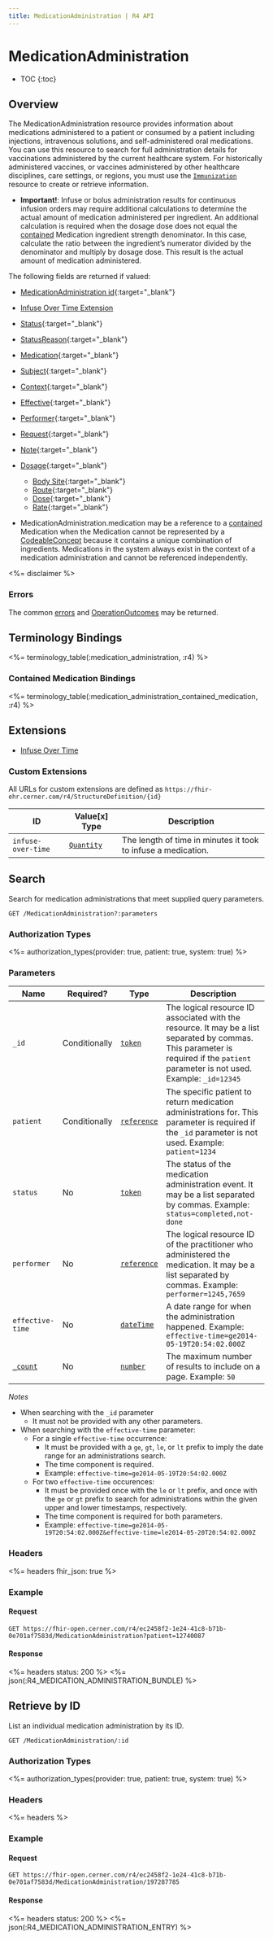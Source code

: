 ```yaml
---
title: MedicationAdministration | R4 API
---
```


# MedicationAdministration

* TOC
{:toc}

## Overview

The MedicationAdministration resource provides information about medications administered to a patient or consumed by a patient including injections, intravenous solutions, and self-administered oral medications. You can use this resource to search for full administration details for vaccinations administered by the current healthcare system. For historically administered vaccines, or vaccines administered by other healthcare disciplines, care settings, or regions, you must use the [`Immunization`] resource to create or retrieve information.

* **Important!**: Infuse or bolus administration results for continuous infusion orders may require additional calculations to determine the actual amount of medication administered per ingredient. An additional calculation is required when the dosage dose does not equal the [contained] Medication ingredient strength denominator. In this case, calculate the ratio between the ingredient’s numerator divided by the denominator and multiply by dosage dose. This result is the actual amount of medication administered.

The following fields are returned if valued:

* [MedicationAdministration id]( https://hl7.org/fhir/r4/resource-definitions.html#Resource.id){:target="_blank"}
* [Infuse Over Time Extension](#custom-extensions)
* [Status](https://hl7.org/fhir/r4/medicationadministration-definitions.html#MedicationAdministration.status){:target="_blank"}
* [StatusReason](https://hl7.org/fhir/r4/medicationadministration-definitions.html#MedicationAdministration.statusReason){:target="_blank"}
* [Medication](https://hl7.org/fhir/r4/medicationadministration-definitions.html#MedicationAdministration.medication_x_){:target="_blank"}
* [Subject](https://hl7.org/fhir/r4/medicationadministration-definitions.html#MedicationAdministration.subject){:target="_blank"}
* [Context](https://hl7.org/fhir/r4/medicationadministration-definitions.html#MedicationAdministration.context){:target="_blank"}
* [Effective](https://hl7.org/fhir/r4/medicationadministration-definitions.html#MedicationAdministration.effective_x_){:target="_blank"}
* [Performer](https://hl7.org/fhir/r4/medicationadministration-definitions.html#MedicationAdministration.performer){:target="_blank"}
* [Request](https://hl7.org/fhir/r4/medicationadministration-definitions.html#MedicationAdministration.request){:target="_blank"}
* [Note](https://hl7.org/fhir/r4/medicationadministration-definitions.html#MedicationAdministration.note){:target="_blank"}
* [Dosage](https://hl7.org/fhir/r4/medicationadministration-definitions.html#MedicationAdministration.dosage){:target="_blank"}
  * [Body Site](https://hl7.org/fhir/r4/medicationadministration-definitions.html#MedicationAdministration.dosage.site ){:target="_blank"}
  * [Route](https://hl7.org/fhir/r4/medicationadministration-definitions.html#MedicationAdministration.dosage.route){:target="_blank"}
  * [Dose](https://hl7.org/fhir/r4/medicationadministration-definitions.html#MedicationAdministration.dosage.dose){:target="_blank"}
  * [Rate](https://hl7.org/fhir/r4/medicationadministration-definitions.html#MedicationAdministration.dosage.rate){:target="_blank"}

* MedicationAdministration.medication may be a reference to a [contained] Medication when the Medication cannot be represented by a [CodeableConcept] because it contains a unique combination of ingredients. Medications in the system always exist in the context of a medication administration and cannot be referenced independently.


<%= disclaimer %>

### Errors

The common [errors] and [OperationOutcomes] may be returned.

## Terminology Bindings

<%= terminology_table(:medication_administration, :r4) %>

### Contained Medication Bindings

<%= terminology_table(:medication_administration_contained_medication, :r4) %>

## Extensions

* [Infuse Over Time]

### Custom Extensions

All URLs for custom extensions are defined as `https://fhir-ehr.cerner.com/r4/StructureDefinition/{id}`

 ID                 | Value\[x] Type                                                | Description
--------------------|---------------------------------------------------------------|--------------------------------------------------------------
 `infuse-over-time` | [`Quantity`](https://hl7.org/fhir/r4/datatypes.html#quantity) | The length of time in minutes it took to infuse a medication.

## Search

Search for medication administrations that meet supplied query parameters.

    GET /MedicationAdministration?:parameters

### Authorization Types

<%= authorization_types(provider: true, patient: true, system: true) %>

### Parameters

 Name             | Required?     | Type          | Description
------------------|---------------|---------------|------------------------------------------------------------------------------------------------------------------------------------------------------------------------------------
 `_id`            | Conditionally | [`token`]     | The logical resource ID associated with the resource. It may be a list separated by commas. This parameter is required if the `patient` parameter is not used. Example: `_id=12345`
 `patient`        | Conditionally | [`reference`] | The specific patient to return medication administrations for. This parameter is required if the `_id` parameter is not used. Example: `patient=1234`
 `status`         | No            | [`token`]     | The status of the medication administration event. It may be a list separated by commas. Example: `status=completed,not-done`
 `performer`      | No            | [`reference`] | The logical resource ID of the practitioner who administered the medication. It may be a list separated by commas. Example: `performer=1245,7659`
 `effective-time` | No            | [`dateTime`]  | A date range for when the administration happened. Example: `effective-time=ge2014-05-19T20:54:02.000Z`
 [`_count`]       | No            | [`number`]    | The maximum number of results to include on a page. Example: `50`

_Notes_

- When searching with the `_id` parameter
  - It must not be provided with any other parameters.
- When searching with the `effective-time` parameter:
  - For a single `effective-time` occurrence:
    - It must be provided with a `ge`, `gt`, `le`, or `lt` prefix to imply the date range for an administrations search.
    - The time component is required.
    - Example: `effective-time=ge2014-05-19T20:54:02.000Z`
  - For two `effective-time` occurences: 
    - It must be provided once with the `le` or `lt` prefix, and once with the `ge` or `gt` prefix to search for administrations within the given upper and lower timestamps, respectively.
    - The time component is required for both parameters.
    - Example: `effective-time=ge2014-05-19T20:54:02.000Z&effective-time=le2014-05-20T20:54:02.000Z`

### Headers

<%= headers fhir_json: true %>

### Example

#### Request

    GET https://fhir-open.cerner.com/r4/ec2458f2-1e24-41c8-b71b-0e701af7583d/MedicationAdministration?patient=12740087

#### Response

<%= headers status: 200 %>
<%= json(:R4_MEDICATION_ADMINISTRATION_BUNDLE) %>

## Retrieve by ID

List an individual medication administration by its ID.

    GET /MedicationAdministration/:id

### Authorization Types

<%= authorization_types(provider: true, patient: true, system: true) %>

### Headers

<%= headers %>

### Example

#### Request

    GET https://fhir-open.cerner.com/r4/ec2458f2-1e24-41c8-b71b-0e701af7583d/MedicationAdministration/197287785

#### Response

<%= headers status: 200 %>
<%= json(:R4_MEDICATION_ADMINISTRATION_ENTRY) %>

[`reference`]: http://hl7.org/fhir/R4/search.html#reference
[`token`]: http://hl7.org/fhir/R4/search.html#token
[`date`]: http://hl7.org/fhir/R4/search.html#date
[`dateTime`]: https://hl7.org/fhir/r4/datatypes.html#dateTime
[`_count`]: http://hl7.org/fhir/R4/search.html#count
[`number`]: http://hl7.org/fhir/R4/search.html#number
[CodeableConcept]: http://hl7.org/fhir/R4/datatypes.html#codeableconcept
[contained]: http://hl7.org/fhir/R4/references.html#contained
[errors]: ../../../#client-errors
[OperationOutcomes]: ../../../#operation-outcomes
[Infuse Over Time]: #custom-extensions
[`Immunization`]: ../immunization/#overview
